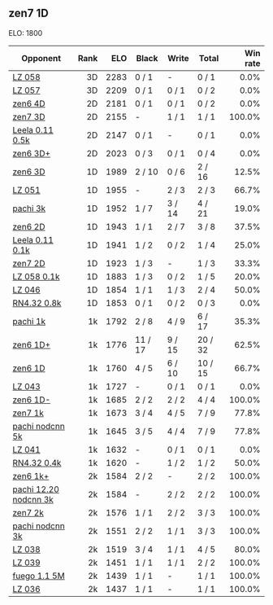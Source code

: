 ## zen7 1D ##

ELO: 1800

Opponent | Rank | ELO | Black | Write | Total | Win rate
---------|-----:|----:|-------|-------|-------|-------:
[LZ 058](LZ%20058.md) | 3D | 2283 | 0 / 1 | - | 0 / 1 | 0.0%
[LZ 057](LZ%20057.md) | 3D | 2209 | 0 / 1 | 0 / 1 | 0 / 2 | 0.0%
[zen6 4D](zen6%204D.md) | 2D | 2181 | 0 / 1 | 0 / 1 | 0 / 2 | 0.0%
[zen7 3D](zen7%203D.md) | 2D | 2155 | - | 1 / 1 | 1 / 1 | 100.0%
[Leela 0.11 0.5k](Leela%200.11%200.5k.md) | 2D | 2147 | 0 / 1 | - | 0 / 1 | 0.0%
[zen6 3D+](zen6%203D+.md) | 2D | 2023 | 0 / 3 | 0 / 1 | 0 / 4 | 0.0%
[zen6 3D](zen6%203D.md) | 1D | 1989 | 2 / 10 | 0 / 6 | 2 / 16 | 12.5%
[LZ 051](LZ%20051.md) | 1D | 1955 | - | 2 / 3 | 2 / 3 | 66.7%
[pachi 3k](pachi%203k.md) | 1D | 1952 | 1 / 7 | 3 / 14 | 4 / 21 | 19.0%
[zen6 2D](zen6%202D.md) | 1D | 1943 | 1 / 1 | 2 / 7 | 3 / 8 | 37.5%
[Leela 0.11 0.1k](Leela%200.11%200.1k.md) | 1D | 1941 | 1 / 2 | 0 / 2 | 1 / 4 | 25.0%
[zen7 2D](zen7%202D.md) | 1D | 1923 | 1 / 3 | - | 1 / 3 | 33.3%
[LZ 058 0.1k](LZ%20058%200.1k.md) | 1D | 1883 | 1 / 3 | 0 / 2 | 1 / 5 | 20.0%
[LZ 046](LZ%20046.md) | 1D | 1854 | 1 / 1 | 1 / 3 | 2 / 4 | 50.0%
[RN4.32 0.8k](RN4.32%200.8k.md) | 1D | 1853 | 0 / 1 | 0 / 2 | 0 / 3 | 0.0%
[pachi 1k](pachi%201k.md) | 1k | 1792 | 2 / 8 | 4 / 9 | 6 / 17 | 35.3%
[zen6 1D+](zen6%201D+.md) | 1k | 1776 | 11 / 17 | 9 / 15 | 20 / 32 | 62.5%
[zen6 1D](zen6%201D.md) | 1k | 1760 | 4 / 5 | 6 / 10 | 10 / 15 | 66.7%
[LZ 043](LZ%20043.md) | 1k | 1727 | - | 0 / 1 | 0 / 1 | 0.0%
[zen6 1D-](zen6%201D-.md) | 1k | 1685 | 2 / 2 | 2 / 2 | 4 / 4 | 100.0%
[zen7 1k](zen7%201k.md) | 1k | 1673 | 3 / 4 | 4 / 5 | 7 / 9 | 77.8%
[pachi nodcnn 5k](pachi%20nodcnn%205k.md) | 1k | 1645 | 3 / 5 | 4 / 4 | 7 / 9 | 77.8%
[LZ 041](LZ%20041.md) | 1k | 1632 | - | 0 / 1 | 0 / 1 | 0.0%
[RN4.32 0.4k](RN4.32%200.4k.md) | 1k | 1620 | - | 1 / 2 | 1 / 2 | 50.0%
[zen6 1k+](zen6%201k+.md) | 2k | 1584 | 2 / 2 | - | 2 / 2 | 100.0%
[pachi 12.20 nodcnn 3k](pachi%2012.20%20nodcnn%203k.md) | 2k | 1584 | - | 2 / 2 | 2 / 2 | 100.0%
[zen7 2k](zen7%202k.md) | 2k | 1576 | 1 / 1 | 2 / 2 | 3 / 3 | 100.0%
[pachi nodcnn 3k](pachi%20nodcnn%203k.md) | 2k | 1551 | 2 / 2 | 1 / 1 | 3 / 3 | 100.0%
[LZ 038](LZ%20038.md) | 2k | 1519 | 3 / 4 | 1 / 1 | 4 / 5 | 80.0%
[LZ 039](LZ%20039.md) | 2k | 1451 | 1 / 1 | 1 / 1 | 2 / 2 | 100.0%
[fuego 1.1 5M](fuego%201.1%205M.md) | 2k | 1439 | 1 / 1 | - | 1 / 1 | 100.0%
[LZ 036](LZ%20036.md) | 2k | 1437 | 1 / 1 | - | 1 / 1 | 100.0%
